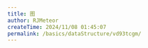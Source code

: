 ```yaml
---
title: 图
author: RJMeteor
createTime: 2024/11/08 01:45:07
permalink: /basics/dataStructure/vd93tcgm/
---
```

